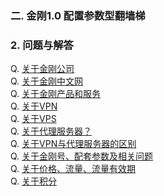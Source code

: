### 二. 金刚1.0 配置参数型翻墙梯
### 2. 问题与解答

Q. [关于金刚公司](https://a2zitpro.github.io/web/金刚公司)<br>
Q. [关于金刚中文网](https://a2zitpro.github.io/web/金刚中文网)<br>
Q. [关于金刚产品和服务](https://a2zitpro.github.io/web/金刚产品和服务)<br>
Q. [关于VPN](https://a2zitpro.github.io/web/aboutvpn)<br>
Q. [关于VPS]()<br>
Q. [关于代理服务器？](https://a2zitpro.github.io/web/关于代理服务器)<br>
Q. [关于VPN与代理服务器的区别]()<br>
Q. [关于金刚号、配套参数及相关问题](https://a2zitpro.github.io/web/金刚号及配套参数)<br>
Q. [关于价格、流量、流量有效期](https://a2zitpro.github.io/web/price_of_L2TP)<br>
Q. [关于积分](https://a2zitpro.github.io/web/积分)

